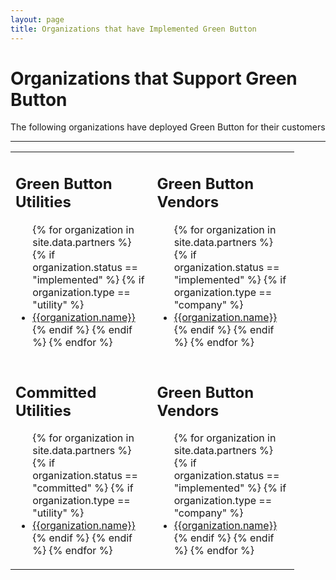 ```yaml
---
layout: page
title: Organizations that have Implemented Green Button
---
```

<h1>Organizations that Support Green Button</h1>
<p>
The following organizations have deployed Green Button for their customers
<hr />
</p>
<table style="width:90%;">
<tr>
<td style="vertical-align:top;">
<h2>Green Button Utilities</h2>
<ul>
{% for organization in site.data.partners %}
  {% if organization.status == "implemented" %}
    {% if organization.type == "utility" %}
	  <li><a href="{{organization.url}}" />{{organization.name}}</a></li>
    {% endif %}
  {% endif %}	  
{% endfor %}
</ul>
</td>
<td style="vertical-align:top;">
<h2>Green Button Vendors</h2>
<ul>
{% for organization in site.data.partners %}
  {% if organization.status == "implemented" %}
  {% if organization.type == "company" %}
  <li><a href="{{organization.url}}" />{{organization.name}}</a></li>
  {% endif %}
  {% endif %}  
{% endfor %}
</ul>
</td>
</tr>
<tr>
<td style="vertical-align:top;">
<h2>Committed Utilities</h2>
<ul>
{% for organization in site.data.partners %}
  {% if organization.status == "committed" %}
    {% if organization.type == "utility" %}
	  <li><a href="{{organization.url}}" />{{organization.name}}</a></li>
    {% endif %}
  {% endif %}	  
{% endfor %}
</ul>
</td>
<td style="vertical-align:top;">
<h2>Green Button Vendors</h2>
<ul>
{% for organization in site.data.partners %}
  {% if organization.status == "implemented" %}
    {% if organization.type == "company" %}
      <li><a href="{{organization.url}}" />{{organization.name}}</a></li>
    {% endif %}
  {% endif %}  
{% endfor %}
</ul>
</td>
</tr>
</table>
